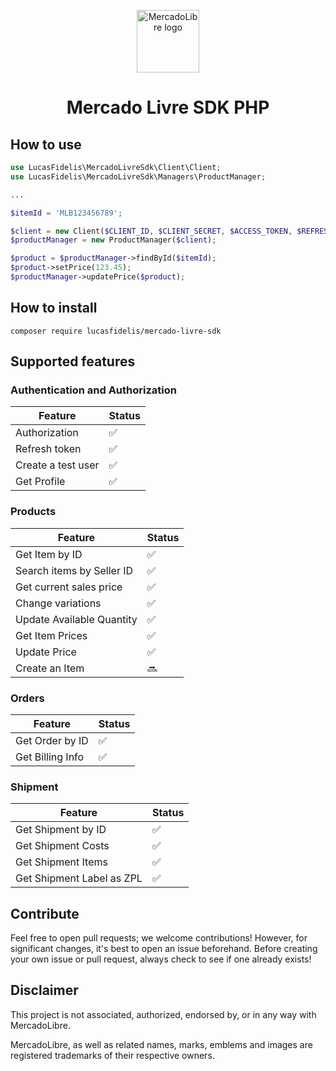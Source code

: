 <p align="center">
<a href="https://www.mercadolivre.com.br/">
<img alt="MercadoLibre logo" height="100px" src="https://upload.wikimedia.org/wikipedia/pt/0/04/Logotipo_MercadoLivre.png"/>
</a>
</p>
<h1 align="center">Mercado Livre SDK PHP</h1>

## How to use
```php
use LucasFidelis\MercadoLivreSdk\Client\Client;
use LucasFidelis\MercadoLivreSdk\Managers\ProductManager;

...

$itemId = 'MLB123456789';

$client = new Client($CLIENT_ID, $CLIENT_SECRET, $ACCESS_TOKEN, $REFRESH_TOKEN);
$productManager = new ProductManager($client);

$product = $productManager->findById($itemId);
$product->setPrice(123.45);
$productManager->updatePrice($product);
```

## How to install

    composer require lucasfidelis/mercado-livre-sdk

## Supported features

### Authentication and Authorization
| Feature | Status |
|----------|--------|
| Authorization | ✅ |
| Refresh token | ✅ |
| Create a test user | ✅ |
| Get Profile | ✅ |

### Products
| Feature | Status |
|----------|--------|
| Get Item by ID | ✅ |
| Search items by Seller ID | ✅ |
| Get current sales price | ✅ |
| Change variations | ✅ |
| Update Available Quantity | ✅ |
| Get Item Prices | ✅ |
| Update Price | ✅ |
| Create an Item | 🔜 |

### Orders
| Feature | Status |
|----------|--------|
| Get Order by ID | ✅ |
| Get Billing Info | ✅ |

### Shipment
| Feature | Status |
|----------|--------|
| Get Shipment by ID | ✅ |
| Get Shipment Costs | ✅ |
| Get Shipment Items | ✅ |
| Get Shipment Label as ZPL | ✅ |

## Contribute

Feel free to open pull requests; we welcome contributions! However, for significant changes, it's best to open an issue beforehand. Before creating your own issue or pull request, always check to see if one already exists!

## Disclaimer

This project is not associated, authorized, endorsed by, or in any way with MercadoLibre.

MercadoLibre, as well as related names, marks, emblems and images are registered trademarks of their respective owners.